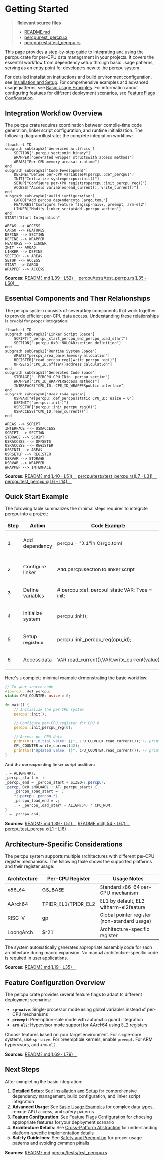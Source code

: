 # Getting Started

> **Relevant source files**
> * [README.md](https://github.com/arceos-org/percpu/blob/89c8a54c/README.md)
> * [percpu/test_percpu.x](https://github.com/arceos-org/percpu/blob/89c8a54c/percpu/test_percpu.x)
> * [percpu/tests/test_percpu.rs](https://github.com/arceos-org/percpu/blob/89c8a54c/percpu/tests/test_percpu.rs)

This page provides a step-by-step guide to integrating and using the percpu crate for per-CPU data management in your projects. It covers the essential workflow from dependency setup through basic usage patterns, serving as an entry point for developers new to the percpu system.

For detailed installation instructions and build environment configuration, see [Installation and Setup](/arceos-org/percpu/2.1-installation-and-setup). For comprehensive examples and advanced usage patterns, see [Basic Usage Examples](/arceos-org/percpu/2.2-basic-usage-examples). For information about configuring features for different deployment scenarios, see [Feature Flags Configuration](/arceos-org/percpu/2.3-feature-flags-configuration).

## Integration Workflow Overview

The percpu crate requires coordination between compile-time code generation, linker script configuration, and runtime initialization. The following diagram illustrates the complete integration workflow:

```mermaid
flowchart TD
subgraph subGraph2["Generated Artifacts"]
    SECTION[".percpu sectionin binary"]
    WRAPPER["Generated wrapper structswith access methods"]
    AREAS["Per-CPU memory areasat runtime"]
end
subgraph subGraph1["Code Development"]
    DEFINE["Define per-CPU variables#[percpu::def_percpu]"]
    INIT["Initialize systempercpu::init()"]
    SETUP["Configure per-CPU registerspercpu::init_percpu_reg()"]
    ACCESS["Access variablesread_current(), write_current()"]
end
subgraph subGraph0["Build Configuration"]
    CARGO["Add percpu dependencyto Cargo.toml"]
    FEATURES["Configure feature flagssp-naive, preempt, arm-el2"]
    LINKER["Modify linker scriptAdd .percpu section"]
end
START["Start Integration"]

AREAS --> ACCESS
CARGO --> FEATURES
DEFINE --> SECTION
DEFINE --> WRAPPER
FEATURES --> LINKER
INIT --> AREAS
LINKER --> DEFINE
SECTION --> AREAS
SETUP --> ACCESS
START --> CARGO
WRAPPER --> ACCESS
```

**Sources:** [README.md(L39 - L52)&emsp;](https://github.com/arceos-org/percpu/blob/89c8a54c/README.md#L39-L52) [percpu/tests/test_percpu.rs(L35 - L50)&emsp;](https://github.com/arceos-org/percpu/blob/89c8a54c/percpu/tests/test_percpu.rs#L35-L50)

## Essential Components and Their Relationships

The percpu system consists of several key components that work together to provide efficient per-CPU data access. Understanding these relationships is crucial for proper integration:

```mermaid
flowchart TD
subgraph subGraph3["Linker Script Space"]
    SCRIPT["_percpu_start_percpu_end_percpu_load_start"]
    SECTION[".percpu 0x0 (NOLOAD)section definition"]
end
subgraph subGraph2["Runtime System Space"]
    AREAS["percpu_area_base()memory allocation"]
    REGISTER["read_percpu_reg()write_percpu_reg()"]
    OFFSETS["CPU_ID.offset()address calculation"]
end
subgraph subGraph1["Generated Code Space"]
    STORAGE["__PERCPU_CPU_IDin .percpu section"]
    WRAPPER["CPU_ID_WRAPPERaccess methods"]
    INTERFACE["CPU_ID: CPU_ID_WRAPPERpublic interface"]
end
subgraph subGraph0["User Code Space"]
    USRVAR["#[percpu::def_percpu]static CPU_ID: usize = 0"]
    USRINIT["percpu::init()"]
    USRSETUP["percpu::init_percpu_reg(0)"]
    USRACCESS["CPU_ID.read_current()"]
end

AREAS --> SCRIPT
INTERFACE --> USRACCESS
SCRIPT --> SECTION
STORAGE --> SCRIPT
USRACCESS --> OFFSETS
USRACCESS --> REGISTER
USRINIT --> AREAS
USRSETUP --> REGISTER
USRVAR --> STORAGE
USRVAR --> WRAPPER
WRAPPER --> INTERFACE
```

**Sources:** [README.md(L40 - L51)&emsp;](https://github.com/arceos-org/percpu/blob/89c8a54c/README.md#L40-L51) [percpu/tests/test_percpu.rs(L7 - L31)&emsp;](https://github.com/arceos-org/percpu/blob/89c8a54c/percpu/tests/test_percpu.rs#L7-L31) [percpu/test_percpu.x(L6 - L14)&emsp;](https://github.com/arceos-org/percpu/blob/89c8a54c/percpu/test_percpu.x#L6-L14)

## Quick Start Example

The following table summarizes the minimal steps required to integrate percpu into a project:

|Step|Action|Code Example|Purpose|
| --- | --- | --- | --- |
|1|Add dependency|percpu = "0.1"in Cargo.toml|Enable percpu macros and runtime|
|2|Configure linker|Add.percpusection to linker script|Reserve memory for per-CPU data|
|3|Define variables|#[percpu::def_percpu] static VAR: Type = init;|Declare per-CPU storage|
|4|Initialize system|percpu::init();|Allocate per-CPU memory areas|
|5|Setup registers|percpu::init_percpu_reg(cpu_id);|Configure architecture registers|
|6|Access data|VAR.read_current(),VAR.write_current(value)|Use per-CPU variables|

Here's a complete minimal example demonstrating the basic workflow:

```rust
// In your source code
#[percpu::def_percpu]
static CPU_COUNTER: usize = 0;

fn main() {
    // Initialize the per-CPU system
    percpu::init();
    
    // Configure per-CPU register for CPU 0
    percpu::init_percpu_reg(0);
    
    // Access per-CPU data
    println!("Initial value: {}", CPU_COUNTER.read_current()); // prints "0"
    CPU_COUNTER.write_current(42);
    println!("Updated value: {}", CPU_COUNTER.read_current()); // prints "42"
}
```

And the corresponding linker script addition:

```css
. = ALIGN(4K);
_percpu_start = .;
_percpu_end = _percpu_start + SIZEOF(.percpu);
.percpu 0x0 (NOLOAD) : AT(_percpu_start) {
    _percpu_load_start = .;
    *(.percpu .percpu.*)
    _percpu_load_end = .;
    . = _percpu_load_start + ALIGN(64) * CPU_NUM;
}
. = _percpu_end;
```

**Sources:** [README.md(L39 - L51)&emsp;](https://github.com/arceos-org/percpu/blob/89c8a54c/README.md#L39-L51) [README.md(L54 - L67)&emsp;](https://github.com/arceos-org/percpu/blob/89c8a54c/README.md#L54-L67) [percpu/test_percpu.x(L1 - L16)&emsp;](https://github.com/arceos-org/percpu/blob/89c8a54c/percpu/test_percpu.x#L1-L16)

## Architecture-Specific Considerations

The percpu system supports multiple architectures with different per-CPU register mechanisms. The following table shows the supported platforms and their register usage:

|Architecture|Per-CPU Register|Usage Notes|
| --- | --- | --- |
|x86_64|GS_BASE|Standard x86_64 per-CPU mechanism|
|AArch64|TPIDR_EL1/TPIDR_EL2|EL1 by default, EL2 witharm-el2feature|
|RISC-V|gp|Global pointer register (non-standard usage)|
|LoongArch|$r21|Architecture-specific register|

The system automatically generates appropriate assembly code for each architecture during macro expansion. No manual architecture-specific code is required in user applications.

**Sources:** [README.md(L19 - L35)&emsp;](https://github.com/arceos-org/percpu/blob/89c8a54c/README.md#L19-L35)

## Feature Configuration Overview

The percpu crate provides several feature flags to adapt to different deployment scenarios:

* **`sp-naive`**: Single-processor mode using global variables instead of per-CPU mechanisms
* **`preempt`**: Preemption-safe mode with automatic guard integration
* **`arm-el2`**: Hypervisor mode support for AArch64 using EL2 registers

Choose features based on your target environment. For single-core systems, use `sp-naive`. For preemptible kernels, enable `preempt`. For ARM hypervisors, add `arm-el2`.

**Sources:** [README.md(L69 - L79)&emsp;](https://github.com/arceos-org/percpu/blob/89c8a54c/README.md#L69-L79)

## Next Steps

After completing the basic integration:

1. **Detailed Setup**: See [Installation and Setup](/arceos-org/percpu/2.1-installation-and-setup) for comprehensive dependency management, build configuration, and linker script integration
2. **Advanced Usage**: See [Basic Usage Examples](/arceos-org/percpu/2.2-basic-usage-examples) for complex data types, remote CPU access, and safety patterns
3. **Feature Configuration**: See [Feature Flags Configuration](/arceos-org/percpu/2.3-feature-flags-configuration) for choosing appropriate features for your deployment scenario
4. **Architecture Details**: See [Cross-Platform Abstraction](/arceos-org/percpu/3.2-cross-platform-abstraction) for understanding platform-specific implementation details
5. **Safety Guidelines**: See [Safety and Preemption](/arceos-org/percpu/4.3-safety-and-preemption) for proper usage patterns and avoiding common pitfalls

**Sources:** [README.md](https://github.com/arceos-org/percpu/blob/89c8a54c/README.md) [percpu/tests/test_percpu.rs](https://github.com/arceos-org/percpu/blob/89c8a54c/percpu/tests/test_percpu.rs)